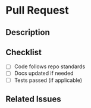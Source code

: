 # Pull Request

## Description
<!-- Describe what this PR does -->

## Checklist
- [ ] Code follows repo standards
- [ ] Docs updated if needed
- [ ] Tests passed (if applicable)

## Related Issues
<!-- Link to related issues or tickets -->
